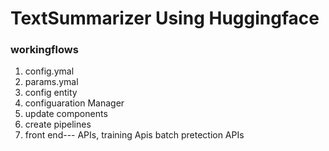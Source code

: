 # TextSummarizer Using Huggingface 

### workingflows
1. config.ymal
2. params.ymal
3. config entity 
4. configuaration Manager
5. update components 
6. create pipelines 
7. front end--- APIs, training Apis batch pretection APIs
